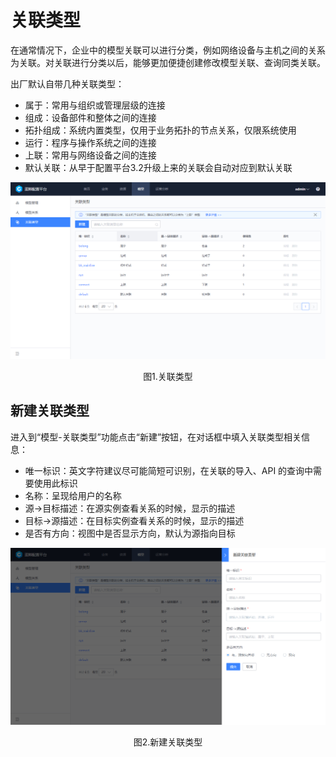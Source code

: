 # 关联类型

在通常情况下，企业中的模型关联可以进行分类，例如网络设备与主机之间的关系为关联。对关联进行分类以后，能够更加便捷创建修改模型关联、查询同类关联。

出厂默认自带几种关联类型：

- 属于：常用与组织或管理层级的连接
- 组成：设备部件和整体之间的连接
- 拓扑组成：系统内置类型，仅用于业务拓扑的节点关系，仅限系统使用
- 运行：程序与操作系统之间的连接
- 上联：常用与网络设备之间的连接
- 默认关联：从早于配置平台3.2升级上来的关联会自动对应到默认关联

![1579059179277](../media/1579059179277.png)
<center>图1.关联类型</center>

## 新建关联类型

进入到“模型-关联类型”功能点击“新建”按钮，在对话框中填入关联类型相关信息：

- 唯一标识：英文字符建议尽可能简短可识别，在关联的导入、API 的查询中需要使用此标识
- 名称：呈现给用户的名称
- 源->目标描述：在源实例查看关系的时候，显示的描述
- 目标->源描述：在目标实例查看关系的时候，显示的描述
- 是否有方向：视图中是否显示方向，默认为源指向目标

![1579059161095](../media/1579059161095.png)
<center>图2.新建关联类型</center>
